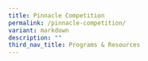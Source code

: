 ```yaml
---
title: Pinnacle Competition
permalink: /pinnacle-competition/
variant: markdown
description: ""
third_nav_title: Programs & Resources
---
```

<p></p>